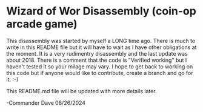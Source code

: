 # Wizard of Wor Disassembly (coin-op arcade game)

This disassembly was started by myself a LONG time ago. There is much to write in this README file but it will have to wait as I have other obligations at the moment.
It is a very rudimentry disassembly and the last update was about 2018. There is a comment that the code is "Verified working" but I haven't tested it so your milage may vary.
I hope to get back to working on this code but if anyone would like to contribute, create a branch and go for it. :-)

This README.md file will be updated with more details later.

-Commander Dave 08/26/2024
